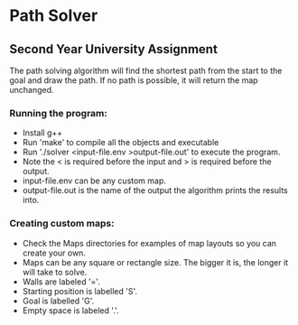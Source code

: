 # Path Solver
## Second Year University Assignment

The path solving algorithm will find the shortest path from the start to the goal and draw the path. If no path is possible, it will return the map unchanged.

### Running the program:
- Install g++
- Run 'make' to compile all the objects and executable
- Run './solver <input-file.env >output-file.out' to execute the program.
- Note the < is required before the input and > is required before the output.
- input-file.env can be any custom map.
- output-file.out is the name of the output the algorithm prints the results into.

### Creating custom maps:
- Check the Maps directories for examples of map layouts so you can create your own.
- Maps can be any square or rectangle size. The bigger it is, the longer it will take to solve.
- Walls are labeled '='.
- Starting position is labelled 'S'.
- Goal is labelled 'G'.
- Empty space is labeled '.'.
